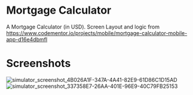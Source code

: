 # Mortgage Calculator

A Mortgage Calculator (in USD). Screen Layout and logic from https://www.codementor.io/projects/mobile/mortgage-calculator-mobile-app-d16e4dbmfl

# Screenshots


![simulator_screenshot_4B026A1F-347A-4A41-82E9-61D86C1D15AD](https://user-images.githubusercontent.com/51328447/199831794-06ddbd5f-d2f2-470b-9bd1-adecb5026304.png)
![simulator_screenshot_337358E7-26AA-401E-96E9-40C79FB25153](https://user-images.githubusercontent.com/51328447/199831892-c00df705-93d6-45dd-9ecc-d7a44efc326e.png)
